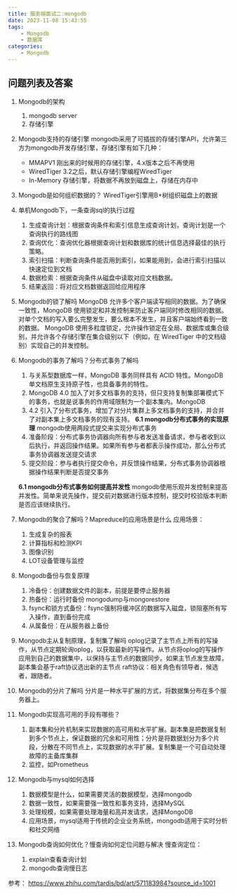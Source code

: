 ```yaml
---
title: 服务端面试二:mongodb
date: 2023-11-08 15:43:55
tags:
    - Mongodb
    - 数据库
categories:
    - Mongodb
---
```


## 问题列表及答案

1. Mongodb的架构
    1. mongodb server
    2. 存储引擎
2. Mongodb支持的存储引擎
    mongodb采用了可插拔的存储引擎API，允许第三方为mongodb开发存储引擎，存储引擎有如下几种：
    * MMAPV1 刚出来的时候用的存储引擎，4.x版本之后不再使用
    * WiredTiger 3.2之后，默认存储引擎编程WiredTiger
    * In-Memory 存储引擎，将数据不再放到磁盘上，存储在内存中
2. Mongodb是如何组织数据的？
    WiredTiger引擎用B+树组织磁盘上的数据
4. 单机Mongodb下，一条查询sql的执行过程
    1. 生成查询计划：根据查询条件和索引信息生成查询计划，查询计划是一个查询执行的路线图
    2. 查询优化：查询优化器根据查询计划和数据库的统计信息选择最佳的执行策略。
    3. 索引扫描：判断查询条件能否用到索引，如果能用到，会进行索引扫描以快速定位到文档
    4. 数据检索：根据查询条件从磁盘中读取对应文档数据。
    5. 结果返回：将对应文档数据返回给应用程序
5. Mongodb的锁了解吗
    MongoDB 允许多个客户端读写相同的数据。为了确保一致性，MongoDB 使用锁定和并发控制来防止客户端同时修改相同的数据。对单个文档的写入要么完整发生，要么根本不发生，并且客户端始终看到一致的数据。
    MongoDB 使用多粒度锁定，允许操作锁定在全局、数据库或集合级别，并允许各个存储引擎在集合级别以下（例如，在 WiredTiger 中的文档级别）实现自己的并发控制。
6. Mongodb的事务了解吗？分布式事务了解吗
    1. 与关系型数据库一样，MongoDB 事务同样具有 ACID 特性。MongoDB 单文档原生支持原子性，也具备事务的特性。
    2. MongoDB 4.0 加入了对多文档事务的支持，但只支持复制集部署模式下的事务，也就是说事务的作用域限制为一个副本集内。MongoDB 
    3. 4.2 引入了分布式事务，增加了对分片集群上多文档事务的支持，并合并了对副本集上多文档事务的现有支持。
    **6.1 mongodb分布式事务的实现原理** 
    mongodb使用两段式提交来实现分布式事务
    1. 准备阶段：分布式事务协调器向所有参与者发送准备请求，参与者收到以后执行，并返回操作结果。如果所有参与者都表示操作成功，那么分布式事务协调器发送提交请求
    2. 提交阶段：参与者执行提交命令，并反馈操作结果，分布式事务协调器根据操作结果判断是否提交事务

    **6.1 mongodb分布式事务如何提高并发性**
    mongodb使用乐观并发控制来提高并发性。简单来说先操作，提交前对数据进行版本控制，提交时校验版本判断是否应该继续执行。

7. Mongodb的聚合了解吗？Mapreduce的应用场景是什么
    应用场景：
    1. 生成复杂的报表
    2. 计算指标和检测KPI
    3. 图像识别
    4. LOT设备管理与监控
8. Mongodb备份与恢复原理
    1. 冷备份：创建数据文件的副本，前提是要停止服务器
    2. 热备份：运行时备份 mongodump与mongorestore
    3. fsync和锁方式备份：fsync强制将缓冲区的数据写入磁盘，锁阻塞所有写入操作，直到备份完成
    4. 从属备份：在从服务器上备份
9. Mongodb主从复制原理，复制集了解吗
    oplog记录了主节点上所有的写操作，从节点定期轮询oplog，以获取最新的写操作。从节点将oplog的写操作应用到自己的数据集中，以保持与主节点的数据同步。如果主节点发生故障，副本集会基于raft协议选出新的主节点
    raft协议：相关角色有领导者，候选者，跟随者。
10. Mongodb的分片了解吗
    分片是一种水平扩展的方式，将数据集分布在多个服务器上。
11. Mongodb实现高可用的手段有哪些？
    1. 副本集和分片机制来实现数据的高可用和水平扩展。副本集是把数据复制到多个节点上，保证数据的冗余和可用性；分片是将数据划分为多个片段，分散在不同节点上，实现数据的水平扩展。复制集是一个可自动处理故障的主备库集群
    3. 监控，如Prometheus
12. Mongodb与mysql如何选择
    1. 数据模型是什么，如果需要灵活的数据模型，选择mongodb
    2. 数据一致性，如果需要强一致性和事务支持，选择MySQL
    3. 处理规模，如果需要处理海量和高并发请求，选择MongoDB
    4. 应用场景，mysql适用于传统的企业业务系统，mongodb适用于实时分析和社交网络
13. Mongodb查询如何优化？慢查询如何定位问题与解决
    慢查询定位：
    1. explain查看查询计划
    2. mongodb查询慢日志

参考：
https://www.zhihu.com/tardis/bd/art/571183984?source_id=1001